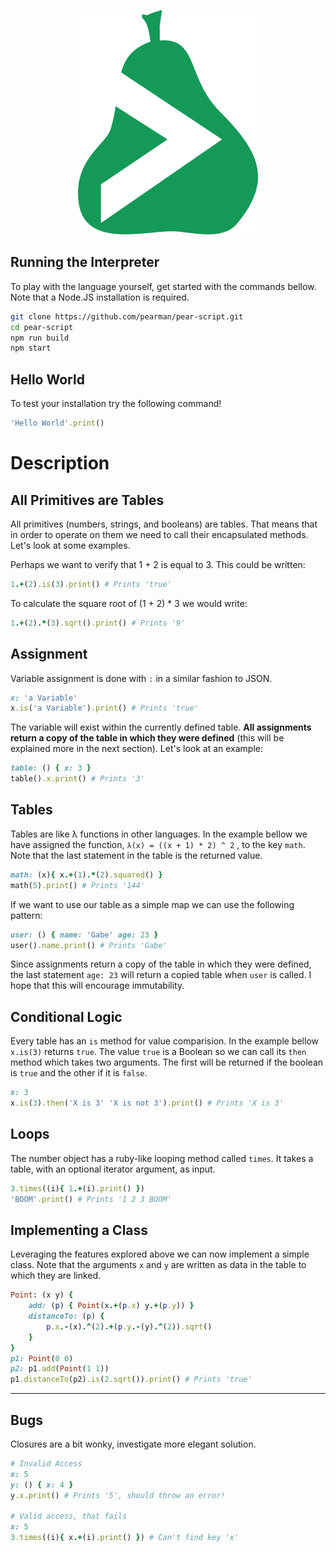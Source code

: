 <p align="center">
  <img src="images/logo.png"/>
</p>

## Running the Interpreter

To play with the language yourself, get started with the commands bellow. Note that a Node.JS installation is required.

```sh
git clone https://github.com/pearman/pear-script.git
cd pear-script
npm run build
npm start
```
## Hello World
To test your installation try the following command!
```ruby
'Hello World'.print()
```
# Description
## All Primitives are Tables

All primitives (numbers, strings, and booleans) are tables. That means that in order to operate on them we need to call their encapsulated methods. Let's look at some examples. 

Perhaps we want to verify that 1 + 2 is equal to 3. This could be written:

```ruby
1.+(2).is(3).print() # Prints 'true'
```

To calculate the square root of (1 + 2) * 3 we would write:

 ```ruby
1.+(2).*(3).sqrt().print() # Prints '9'
 ```

## Assignment

Variable assignment is done with `:` in a similar fashion to JSON.

```ruby
x: 'a Variable'
x.is('a Variable').print() # Prints 'true'
```

The variable will exist within the currently defined table. **All assignments return a copy of the table in which they were defined** (this will be explained more in the next section). Let's look at an example:

```ruby
table: () { x: 3 }
table().x.print() # Prints '3'
```

## Tables

Tables are like λ functions in other languages. In the example bellow we have assigned the function, `λ(x) = ((x + 1) * 2) ^ 2` , to the key `math`.  Note that the last statement in the table is the returned value.

```ruby
math: (x){ x.+(1).*(2).squared() }
math(5).print() # Prints '144'
```
If we want to use our table as a simple map we can use the following pattern:

```ruby
user: () { name: 'Gabe' age: 23 }
user().name.print() # Prints 'Gabe'
```

Since assignments return a copy of the table in which they were defined, the last statement `age: 23` will return a copied table when `user` is called. I hope that this will encourage immutability.


## Conditional Logic

Every table has an `is` method for value comparision. In the example bellow `x.is(3)` returns `true`. The value `true` is a Boolean so we can call its `then` method which takes two arguments. The first will be returned if the boolean is `true` and the other if it is `false`.

```ruby
x: 3
x.is(3).then('X is 3' 'X is not 3').print() # Prints 'X is 3'
```

## Loops

The number object has a ruby-like looping method called `times`. It takes a table, with an optional iterator argument, as input.

```ruby
3.times((i){ 1.+(i).print() })
'BOOM'.print() # Prints '1 2 3 BOOM'
```

## Implementing a Class

Leveraging the features explored above we can now implement a simple class. Note that the arguments `x` and `y` are written as data in the table to which they are linked.

```ruby
Point: (x y) {
    add: (p) { Point(x.+(p.x) y.+(p.y)) }
    distanceTo: (p) { 
        p.x.-(x).^(2).+(p.y.-(y).^(2)).sqrt() 
    }
}
p1: Point(0 0)
p2: p1.add(Point(1 1))
p1.distanceTo(p2).is(2.sqrt()).print() # Prints 'true'
```

-----

## Bugs

Closures are a bit wonky, investigate more elegant solution.

```ruby
# Invalid Access
x: 5
y: () { x: 4 }
y.x.print() # Prints '5', should throw an error!

# Valid access, that fails
x: 5
3.times((i){ x.+(i).print() }) # Can't find key 'x'
```


